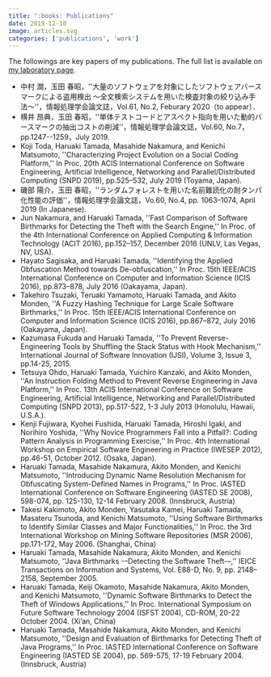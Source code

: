 ```yaml
---
title: ":books: Publications"
date: 2019-12-10
image: articles.svg
categories: ['publications', 'work']
---
```


The followings are key papers of my publications.
The full list is available on [my laboratory page](https://tamadalab.github.io/papers).

* 中村 潤，玉田 春昭，''大量のソフトウェアを対象にしたソフトウェアバースマークによる盗用検出 〜全文検索システムを用いた検査対象の絞り込み手法〜''，情報処理学会論文誌，Vol.61, No.2, Feburary 2020（to appear）．
* 横井 昂典，玉田 春昭，''単体テストコードとアスペクト指向を用いた動的バースマークの抽出コストの削減''，情報処理学会論文誌，Vol.60, No.7，pp.1247--1259，July 2019.
* Koji Toda, Haruaki Tamada, Masahide Nakamura, and Kenichi Matsumoto, ''Characterizing Project Evolution on a Social Coding Platform,'' In Proc. 20th ACIS International Conference on Software Engineering, Artificial Intelligence, Networking and Parallel/Distributed Computing (SNPD 2019), pp.525–532, July 2019 (Toyama, Japan).
* 磯部 陽介，玉田 春昭，''ランダムフォレストを用いた名前難読化の耐タンパ化性能の評価''，情報処理学会論文誌，Vo.60, No.4, pp. 1063–1074, April 2019 (In Japanese).
* Jun Nakamura, and Haruaki Tamada, ''Fast Comparison of Software Birthmarks for Detecting the Theft with the Search Engine,'' In Proc. of the 4th International Conference on Applied Computing & Information Technology (ACIT 2016), pp.152–157, December 2016 (UNLV, Las Vegas, NV, USA).
* Hayato Sagisaka, and Haruaki Tamada, ''Identifying the Applied Obfuscation Method towards De-obfuscation,'' In Proc. 15th IEEE/ACIS International Conference on Computer and Information Science (ICIS 2016), pp.873–878, July 2016 (Oakayama, Japan).
* Takehiro Tsuzaki, Teruaki Yamamoto, Haruaki Tamada, and Akito Monden, ''A Fuzzy Hashing Technique for Large Scale Software Birthmarks,'' In Proc. 15th IEEE/ACIS International Conference on Computer and Information Science (ICIS 2016), pp.867–872, July 2016 (Oakayama, Japan).
* Kazumasa Fukuda and Haruaki Tamada, ''To Prevent Reverse-Engineering Tools by Shuffling the Stack Status with Hook Mechanism,'' International Journal of Software Innovation (IJSI), Volume 3, Issue 3, pp.14-25, 2015.
* Tetsuya Ohdo, Haruaki Tamada, Yuichiro Kanzaki, and Akito Monden, ''An Instruction Folding Method to Prevent Reverse Engineering in Java Platform,'' In Proc. 13th ACIS International Conference on Software Engineering, Artificial Intelligence, Networking and Parallel/Distributed Computing (SNPD 2013), pp.517-522, 1-3 July 2013 (Honolulu, Hawaii, U.S.A.).
* Kenji Fujiwara, Kyohei Fushida, Haruaki Tamada, Hiroshi Igaki, and Norihiro Yoshida, ''Why Novice Programmers Fall into a Pitfall?: Coding Pattern Analysis in Programming Exercise,'' In Proc. 4th International Workshop on Empirical Software Engineering in Practice (IWESEP 2012), pp.46-51, October 2012. (Osaka, Japan).
* Haruaki Tamada, Masahide Nakamura, Akito Monden, and Kenichi Matsumoto, ''Introducing Dynamic Name Resolution Mechanism for Obfuscating System-Defined Names in Programs,'' In Proc. IASTED International Conference on Software Engineering (IASTED SE 2008), 598-074, pp. 125-130, 12-14 February 2008. (Innsbruck, Austria)
* Takesi Kakimoto, Akito Monden, Yasutaka Kamei, Haruaki Tamada, Masateru Tsunoda, and Kenichi Matsumoto, ''Using Software Birthmarks to Identify Similar Classes and Major Functionalities,'' In Proc. the 3rd International Workshop on Mining Software Repositories (MSR 2006), pp.171-172, May 2006. (Shanghai, China)
* Haruaki Tamada, Masahide Nakamura, Akito Monden, and Kenichi Matsumoto, ''Java Birthmarks -–Detecting the Software Theft-–,'' IEICE Transactions on Information and Systems, Vol. E88-D, No. 9, pp. 2148–2158, September 2005.
* Haruaki Tamada, Keiji Okamoto, Masahide Nakamura, Akito Monden, and Kenichi Matsumoto, ''Dynamic Software Birthmarks to Detect the Theft of Windows Applications,'' In Proc. International Symposium on Future Software Technology 2004 (ISFST 2004), CD-ROM, 20-22 October 2004. (Xi’an, China)
* Haruaki Tamada, Masahide Nakamura, Akito Monden, and Kenichi Matsumoto, ''Design and Evaluation of Birthmarks for Detecting Theft of Java Programs,'' In Proc. IASTED International Conference on Software Engineering (IASTED SE 2004), pp. 569-575, 17-19 February 2004. (Innsbruck, Austria)

